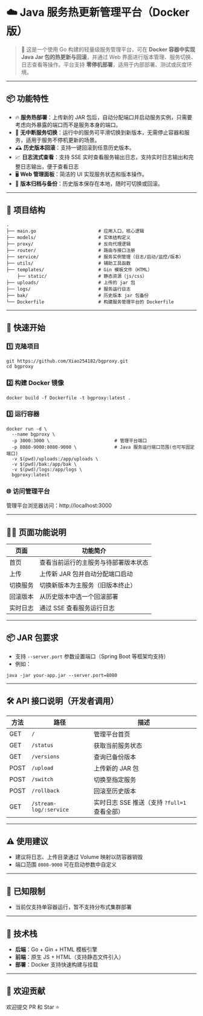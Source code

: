 # ☁️ Java 服务热更新管理平台（Docker 版）

> 🧩 这是一个使用 Go 构建的轻量级服务管理平台，可在 **Docker 容器中实现 Java Jar 包的热更新与回滚**，并通过 Web 界面进行版本管理、服务切换、日志查看等操作。平台支持 **零停机部署**，适用于内部部署、测试或灰度环境。

---

## 📦 功能特性

- 🔥 **服务热部署**：上传新的 JAR 包后，自动分配端口并启动服务实例，只需要考虑向外暴露的端口而不是服务本身的端口。
- 🔁 **无中断服务切换**：运行中的服务可平滑切换到新版本，无需停止容器和服务，适用于服务不停机更新的场景。
- 🕰 **历史版本回滚**：支持一键回滚到任意历史版本。
- 📈 **日志流式查看**：支持 SSE 实时查看服务输出日志，支持实时日志输出和完整日志输出，便于查看日志
- 🖥 **Web 管理面板**：简洁的 UI 实现服务状态和版本操作。
- 📁 **版本归档与备份**：历史版本保存在本地，随时可切换或回滚。

---

## 🧱 项目结构

```shell
.
├── main.go                       # 应用入口，核心逻辑 
├── models/                       # 实体结构定义 
├── proxy/                        # 反向代理逻辑 
├── router/                       # 路由与接口注册 
├── service/                      # 服务实例管理（日志/启动/监控/版本） 
├── utils/                        # 辅助工具函数 
├── templates/                    # Gin 模板文件（HTML） 
    ├── static/                   # 静态资源（js/css） 
├── uploads/                      # 上传的 jar 包
├── logs/                         # 服务运行日志 
├── bak/                          # 历史版本 jar 包备份 
└── Dockerfile                    # 构建服务管理平台的 Dockerfile
```

------

## 🚀 快速开始

### 1️⃣ 克隆项目

```shell
git https://github.com/Xiao254182/bgproxy.git
cd bgproxy
```

### 2️⃣ 构建 Docker 镜像

```shell
docker build -f Dockerfile -t bgproxy:latest .
```

### 3️⃣ 运行容器

```shell
docker run -d \
  --name bgproxy \
  -p 3000:3000 \                        # 管理平台端口
  -p 8080-9000:8080-9000 \              # Java 服务运行端口范围(也可写固定端口)
  -v $(pwd)/uploads:/app/uploads \
  -v $(pwd)/bak:/app/bak \
  -v $(pwd)/logs:/app/logs \
  bgproxy:latest
```

### 🌐 访问管理平台

管理平台浏览器访问：http://localhost:3000

------

## 🧑‍💻 页面功能说明

| 页面     | 功能简介                             |
| -------- | ------------------------------------ |
| 首页     | 查看当前运行的主服务与待部署版本状态 |
| 上传     | 上传新 JAR 包并自动分配端口启动      |
| 切换服务 | 切换新版本为主服务（旧版本终止）     |
| 回滚版本 | 从历史版本中选一个回滚部署           |
| 实时日志 | 通过 SSE 查看服务运行日志            |

------

## 📦 JAR 包要求

- 支持 `--server.port` 参数设置端口（Spring Boot 等框架均支持）
- 例如：

```shell
java -jar your-app.jar --server.port=8080
```

------

## 🛠 API 接口说明（开发者调用）

| 方法 | 路径                   | 描述                                         |
| ---- | ---------------------- | -------------------------------------------- |
| GET  | `/`                    | 管理平台首页                                 |
| GET  | `/status`              | 获取当前服务状态                             |
| GET  | `/versions`            | 查询已备份版本                               |
| POST | `/upload`              | 上传新的 JAR 包                              |
| POST | `/switch`              | 切换至指定服务                               |
| POST | `/rollback`            | 回滚至历史版本                               |
| GET  | `/stream-log/:service` | 实时日志 SSE 推送（支持 `?full=1` 查看全部） |

------
## ⚠️ 使用建议
- 建议将日志、上传目录通过 Volume 映射以防容器销毁
- 端口范围 `8080-9000` 可在启动参数中自定义

------

## 🚧 已知限制

- 当前仅支持单容器运行，暂不支持分布式集群部署
------

## 🧰 技术栈

- **后端**：Go + Gin + HTML 模板引擎
- **前端**：原生 JS + HTML（支持静态文件引入）
- **部署**：Docker 支持快速构建与挂载

------
## 🤝 欢迎贡献

欢迎提交 PR 和 Star ⭐️
